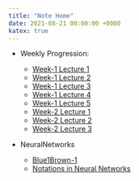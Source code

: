 ```yaml
---
title: "Note Home"
date: 2021-08-21 00:00:00 +0000
katex: true
---
```




- Weekly Progression:
    - [Week-1 Lecture 1](https://yedmavus.github.io/MLNotes/week-1/w1lec1/)
    - [Week-1 Lecture 2](https://yedmavus.github.io/MLNotes/week-1/w1lec2/)
    - [Week-1 Lecture 3](https://yedmavus.github.io/MLNotes/week-1/w1lec3/)
    - [Week-1 Lecture 4](https://yedmavus.github.io/MLNotes/week-1/w1lec4/)
    - [Week-1 Lecture 5](https://yedmavus.github.io/MLNotes/week-1/w1lec5/)
    - [Week-2 Lecture 1](https://yedmavus.github.io/MLNotes/week-2/w2l1/)
    - [Week-2 Lecture 2](https://yedmavus.github.io/MLNotes/week-2/w2l2/)
    - [Week-2 Lecture 3](https://yedmavus.github.io/MLNotes/week-2/w2l3/)


- NeuralNetworks
    - [Blue1Brown-1](https://yedmavus.github.io/MLNotes/nn/3b1bnn1/)
    - [Notations in Neural Networks](https://yedmavus.github.io/MLNotes/nn/nn-notations/)
